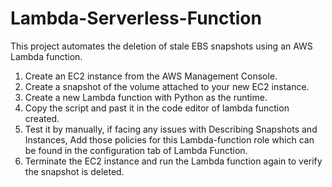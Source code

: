 # Lambda-Serverless-Function
This project automates the deletion of stale EBS snapshots using an AWS Lambda function.

1. Create an EC2 instance from the AWS Management Console.
2. Create a snapshot of the volume attached to your new EC2 instance.
3. Create a new Lambda function with Python as the runtime.
4. Copy the script and past it in the code editor of lambda function created.
5. Test it by manually, if facing any issues with Describing Snapshots and Instances, Add those policies for this Lambda-function role which can be found in the configuration tab of Lambda Function.
6. Terminate the EC2 instance and run the Lambda function again to verify the snapshot is deleted.

